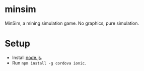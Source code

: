 # minsim
MinSim, a mining simulation game. No graphics, pure simulation.

# Setup
* Install [node.js](https://nodejs.org/).
* Run `npm install -g cordova ionic`.
